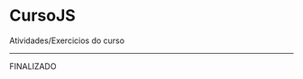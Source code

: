 # CursoJS
 Atividades/Exercicios do curso

-------------------------------------------------
FINALIZADO